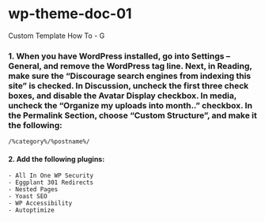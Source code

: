 # wp-theme-doc-01
Custom Template How To - G


### 1. When you have WordPress installed, go into Settings – General, and remove the WordPress tag line. Next, in Reading, make sure the “Discourage search engines from indexing this site” is checked. In Discussion, uncheck the first three check boxes, and disable the Avatar Display checkbox. In media, uncheck the “Organize my uploads into month..” checkbox. In the Permalink Section, choose “Custom Structure”, and make it the following:

```
/%category%/%postname%/
```

#### 2. Add the following plugins:

```
- All In One WP Security
- Eggplant 301 Redirects
- Nested Pages
- Yoast SEO
- WP Accessibility
- Autoptimize
```


